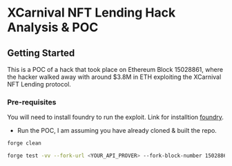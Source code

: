 # XCarnival NFT Lending Hack Analysis & POC 

## Getting Started

This is a POC of a hack that took place on Ethereum Block 15028861, where the hacker walked away with around $3.8M in ETH exploiting the XCarnival NFT Lending protocol.

### Pre-requisites

You will need to install foundry to run the exploit. Link for installtion [foundry](https://github.com/foundry-rs/foundry).


- Run the POC, I am assuming you have already cloned & built the repo.
```sh
forge clean 

forge test -vv --fork-url <YOUR_API_PROVER> --fork-block-number 15028860 -m pickle
```